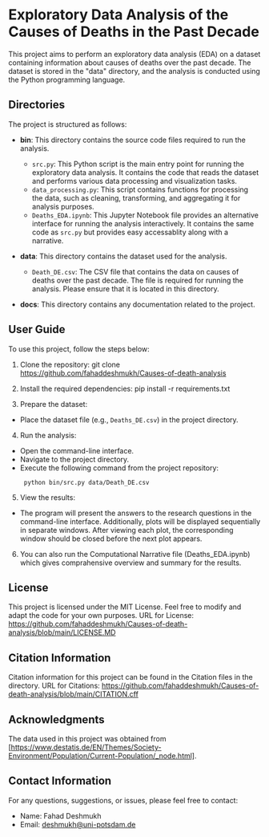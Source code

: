 # Exploratory Data Analysis of the Causes of Deaths in the Past Decade

This project aims to perform an exploratory data analysis (EDA) on a dataset containing information about causes of deaths over the past decade. The dataset is stored in the "data" directory, and the analysis is conducted using the Python programming language.

## Directories

The project is structured as follows:

- **bin**: This directory contains the source code files required to run the analysis.
  - `src.py`: This Python script is the main entry point for running the exploratory data analysis. It contains the code that reads the dataset and performs various data processing and visualization tasks.
  - `data_processing.py`: This script contains functions for processing the data, such as cleaning, transforming, and aggregating it for analysis purposes.
  - `Deaths_EDA.ipynb`: This Jupyter Notebook file provides an alternative interface for running the analysis interactively. It contains the same code as `src.py` but provides easy accessablity along with a narrative.

- **data**: This directory contains the dataset used for the analysis.
  - `Death_DE.csv`: The CSV file that contains the data on causes of deaths over the past decade. The file is required for running the analysis. Please ensure that it is located in this directory.

- **docs**: This directory contains any documentation related to the project.
## User Guide
To use this project, follow the steps below:

1. Clone the repository: git clone https://github.com/fahaddeshmukh/Causes-of-death-analysis


2. Install the required dependencies: pip install -r requirements.txt



3. Prepare the dataset:
- Place the dataset file (e.g., `Deaths_DE.csv`) in the project directory.

4. Run the analysis:
- Open the command-line interface.
- Navigate to the project directory.
- Execute the following command from the project repository:
  ```
   python bin/src.py data/Death_DE.csv

  ```

5. View the results:
- The program will present the answers to the  research questions in the command-line interface. Additionally, plots will be displayed sequentially in separate windows. After viewing each plot, the corresponding window should be closed before the next plot appears.

6. You can also run the Computational Narrative file (Deaths_EDA.ipynb) which gives comprahensive overview and summary for the results.
## License
This project is licensed under the MIT License. Feel free to modify and adapt the code for your own purposes.
URL for License: https://github.com/fahaddeshmukh/Causes-of-death-analysis/blob/main/LICENSE.MD

## Citation Information

Citation information for this project can be found in the Citation files in the directory.
URL for Citations: https://github.com/fahaddeshmukh/Causes-of-death-analysis/blob/main/CITATION.cff
## Acknowledgments
The data used in this project was obtained from [https://www.destatis.de/EN/Themes/Society-Environment/Population/Current-Population/_node.html]. 
## Contact Information
For any questions, suggestions, or issues, please feel free to contact:

- Name: Fahad Deshmukh
- Email: deshmukh@uni-potsdam.de
